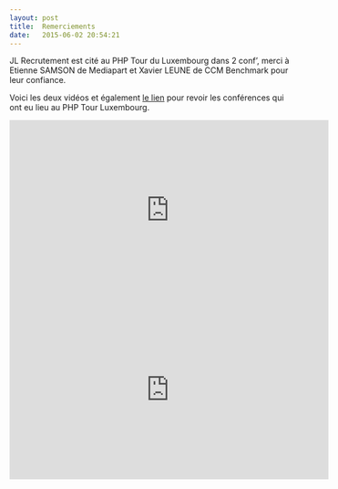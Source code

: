 ```yaml
---
layout: post
title:  Remerciements 
date:   2015-06-02 20:54:21
---
```


JL Recrutement est cité au PHP Tour du Luxembourg dans 2 conf’, merci à Etienne SAMSON de Mediapart et Xavier LEUNE de CCM Benchmark pour leur confiance.

Voici les deux vidéos et également <a href="https://www.youtube.com/playlist?list=PL9zDdgiGjkIc_1wnKTdU68dmVZ77ayPwW">le lien</a> pour revoir les conférences qui ont eu lieu au PHP Tour Luxembourg.

<iframe width="560" height="315" src="https://www.youtube.com/embed/8j_LprxGYbA" frameborder="0" allowfullscreen></iframe>

<iframe width="560" height="315" src="https://www.youtube.com/embed/zHtLFAsA24s" frameborder="0" allowfullscreen></iframe>